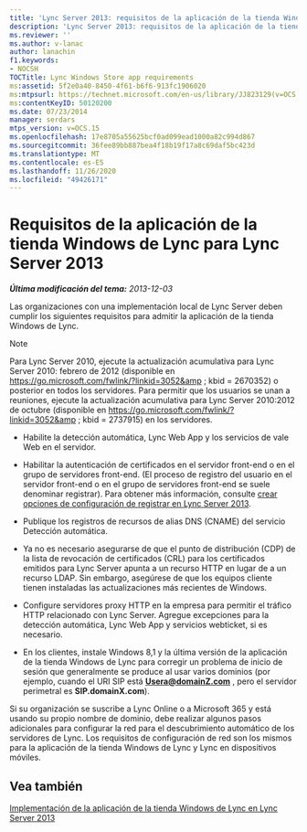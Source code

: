 ```yaml
---
title: 'Lync Server 2013: requisitos de la aplicación de la tienda Windows de Lync'
description: 'Lync Server 2013: requisitos de la aplicación de la tienda Windows de Lync.'
ms.reviewer: ''
ms.author: v-lanac
author: lanachin
f1.keywords:
- NOCSH
TOCTitle: Lync Windows Store app requirements
ms:assetid: 5f2e0a40-8450-4f61-b6f6-913fc1906020
ms:mtpsurl: https://technet.microsoft.com/en-us/library/JJ823129(v=OCS.15)
ms:contentKeyID: 50120200
ms.date: 07/23/2014
manager: serdars
mtps_version: v=OCS.15
ms.openlocfilehash: 17e8705a55625bcf0ad099ead1000a82c994d867
ms.sourcegitcommit: 36fee89bb887bea4f18b19f17a8c69daf5bc423d
ms.translationtype: MT
ms.contentlocale: es-ES
ms.lasthandoff: 11/26/2020
ms.locfileid: "49426171"
---
```

# <a name="lync-windows-store-app-requirements-for-lync-server-2013"></a>Requisitos de la aplicación de la tienda Windows de Lync para Lync Server 2013

<div data-xmlns="http://www.w3.org/1999/xhtml">

<div class="topic" data-xmlns="http://www.w3.org/1999/xhtml" data-msxsl="urn:schemas-microsoft-com:xslt" data-cs="https://msdn.microsoft.com/">

<div data-asp="https://msdn2.microsoft.com/asp">



</div>

<div id="mainSection">

<div id="mainBody">

<span> </span>

_**Última modificación del tema:** 2013-12-03_

Las organizaciones con una implementación local de Lync Server deben cumplir los siguientes requisitos para admitir la aplicación de la tienda Windows de Lync.

<div>


> [!NOTE]  
> Para Lync Server 2010, ejecute la actualización acumulativa para Lync Server 2010: febrero de 2012 (disponible en <A class=uri href="https://go.microsoft.com/fwlink/?linkid=3052%26kbid=2670352"> https://go.microsoft.com/fwlink/?linkid=3052&amp ; kbid = 2670352</A>) o posterior en todos los servidores. Para permitir que los usuarios se unan a reuniones, ejecute la actualización acumulativa para Lync Server 2010:2012 de octubre (disponible en <A class=uri href="https://go.microsoft.com/fwlink/?linkid=3052%26kbid=2737915"> https://go.microsoft.com/fwlink/?linkid=3052&amp ; kbid = 2737915</A>) en los servidores.



</div>

  - Habilite la detección automática, Lync Web App y los servicios de vale Web en el servidor.

  - Habilitar la autenticación de certificados en el servidor front-end o en el grupo de servidores front-end. (El proceso de registro del usuario en el servidor front-end o en el grupo de servidores front-end se suele denominar registrar). Para obtener más información, consulte [crear opciones de configuración de registrar en Lync Server 2013](lync-server-2013-create-registrar-configuration-settings.md).

  - Publique los registros de recursos de alias DNS (CNAME) del servicio Detección automática.

  - Ya no es necesario asegurarse de que el punto de distribución (CDP) de la lista de revocación de certificados (CRL) para los certificados emitidos para Lync Server apunta a un recurso HTTP en lugar de a un recurso LDAP. Sin embargo, asegúrese de que los equipos cliente tienen instaladas las actualizaciones más recientes de Windows.

  - Configure servidores proxy HTTP en la empresa para permitir el tráfico HTTP relacionado con Lync Server.  Agregue excepciones para la detección automática, Lync Web App y servicios webticket, si es necesario.

  - En los clientes, instale Windows 8,1 y la última versión de la aplicación de la tienda Windows de Lync para corregir un problema de inicio de sesión que generalmente se produce al usar varios dominios (por ejemplo, cuando el URI SIP está **Usera@domainZ.com** , pero el servidor perimetral es **SIP.domainX.com**).

Si su organización se suscribe a Lync Online o a Microsoft 365 y está usando su propio nombre de dominio, debe realizar algunos pasos adicionales para configurar la red para el descubrimiento automático de los servidores de Lync. Los requisitos de configuración de red son los mismos para la aplicación de la tienda Windows de Lync y Lync en dispositivos móviles.

<div>

## <a name="see-also"></a>Vea también


[Implementación de la aplicación de la tienda Windows de Lync en Lync Server 2013](lync-server-2013-deploying-lync-windows-store-app.md)  
  

</div>

</div>

<span> </span>

</div>

</div>

</div>
